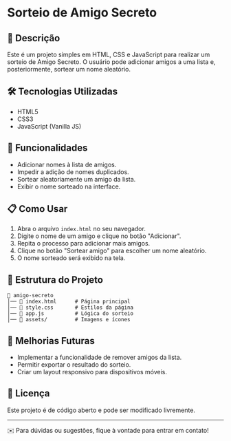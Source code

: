 # Sorteio de Amigo Secreto

## 📌 Descrição
Este é um projeto simples em HTML, CSS e JavaScript para realizar um sorteio de Amigo Secreto. O usuário pode adicionar amigos a uma lista e, posteriormente, sortear um nome aleatório.

## 🛠️ Tecnologias Utilizadas
- HTML5
- CSS3
- JavaScript (Vanilla JS)

## 🚀 Funcionalidades
- Adicionar nomes à lista de amigos.
- Impedir a adição de nomes duplicados.
- Sortear aleatoriamente um amigo da lista.
- Exibir o nome sorteado na interface.

## 📋 Como Usar
1. Abra o arquivo `index.html` no seu navegador.
2. Digite o nome de um amigo e clique no botão "Adicionar".
3. Repita o processo para adicionar mais amigos.
4. Clique no botão "Sortear amigo" para escolher um nome aleatório.
5. O nome sorteado será exibido na tela.

## 📂 Estrutura do Projeto
```
📁 amigo-secreto
│── 📄 index.html      # Página principal
│── 📄 style.css       # Estilos da página
│── 📄 app.js          # Lógica do sorteio
│── 📁 assets/         # Imagens e ícones
```

## 🔧 Melhorias Futuras
- Implementar a funcionalidade de remover amigos da lista.
- Permitir exportar o resultado do sorteio.
- Criar um layout responsivo para dispositivos móveis.

## 📜 Licença
Este projeto é de código aberto e pode ser modificado livremente.

---
✉️ Para dúvidas ou sugestões, fique à vontade para entrar em contato!

